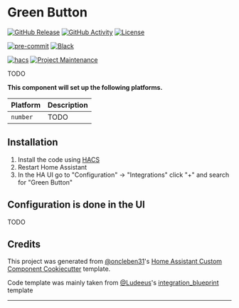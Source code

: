 # Green Button

[![GitHub Release][releases-shield]][releases]
[![GitHub Activity][commits-shield]][commits]
[![License][license-shield]](LICENSE)

[![pre-commit][pre-commit-shield]][pre-commit]
[![Black][black-shield]][black]

[![hacs][hacsbadge]][hacs]
[![Project Maintenance][maintenance-shield]][user_profile]

TODO

**This component will set up the following platforms.**

| Platform | Description |
| -------- | ----------- |
| `number` | TODO        |

## Installation

1. Install the code using [HACS](https://hacs.xyz/)
2. Restart Home Assistant
3. In the HA UI go to "Configuration" -> "Integrations" click "+" and search for "Green Button"

## Configuration is done in the UI

TODO

## Credits

This project was generated from [@oncleben31](https://github.com/oncleben31)'s [Home Assistant Custom Component Cookiecutter](https://github.com/oncleben31/cookiecutter-homeassistant-custom-component) template.

Code template was mainly taken from [@Ludeeus](https://github.com/ludeeus)'s [integration_blueprint][integration_blueprint] template

---

[integration_blueprint]: https://github.com/custom-components/integration_blueprint
[black]: https://github.com/psf/black
[black-shield]: https://img.shields.io/badge/code%20style-black-000000.svg?style=for-the-badge
[commits-shield]: https://img.shields.io/github/commit-activity/y/vqvu/home-assistant-green-button.svg?style=for-the-badge
[commits]: https://github.com/vqvu/home-assistant-green-button/commits/main
[hacs]: https://hacs.xyz
[hacsbadge]: https://img.shields.io/badge/HACS-Custom-orange.svg?style=for-the-badge
[license-shield]: https://img.shields.io/github/license/vqvu/home-assistant-green-button.svg?style=for-the-badge
[maintenance-shield]: https://img.shields.io/badge/maintainer-%40rhounsell-blue.svg?style=for-the-badge
[pre-commit]: https://github.com/pre-commit/pre-commit
[pre-commit-shield]: https://img.shields.io/badge/pre--commit-enabled-brightgreen?style=for-the-badge
[releases-shield]: https://img.shields.io/github/release/vqvu/home-assistant-green-button.svg?style=for-the-badge
[releases]: https://github.com/vqvu/home-assistant-green-button/releases
[user_profile]: https://github.com/rhounsell
